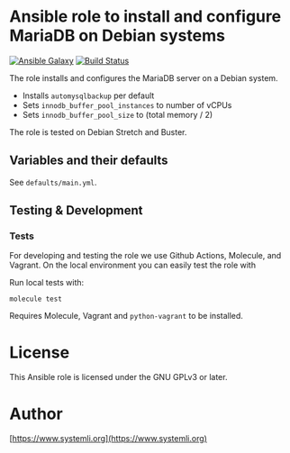# Ansible role to install and configure MariaDB on Debian systems

[![Ansible Galaxy](http://img.shields.io/badge/ansible--galaxy-mariadb-blue.svg)](https://galaxy.ansible.com/systemli/mariadb/)
[![Build Status](https://github.com/systemli/ansible-role-mariadb/workflows/Molecule/badge.svg?branch=master)](https://github.com/systemli/ansible-role-mariadb/actions?query=workflow%3AIntegration)

The role installs and configures the MariaDB server on a Debian system.

* Installs `automysqlbackup` per default
* Sets `innodb_buffer_pool_instances` to number of vCPUs
* Sets `innodb_buffer_pool_size` to (total memory / 2)

The role is tested on Debian Stretch and Buster.

## Variables and their defaults

See `defaults/main.yml`.

## Testing & Development

### Tests

For developing and testing the role we use Github Actions, Molecule, and Vagrant. On the local environment you can easily test the role with

Run local tests with:

```
molecule test
```

Requires Molecule, Vagrant and `python-vagrant` to be installed. 

# License

This Ansible role is licensed under the GNU GPLv3 or later.

# Author

[https://www.systemli.org](https://www.systemli.org)

